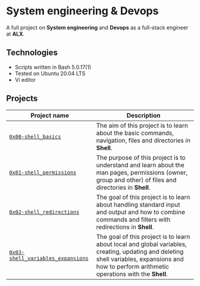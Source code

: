 # System engineering & Devops

A full project on **System engineering** and **Devops** as a full-stack engineer at **ALX**.

## Technologies

* Scripts written in Bash 5.0.17(1)
* Tested on Ubuntu 20.04 LTS
* Vi editor

## Projects

| Project name | Description |
| ------------ | ----------- |
| [`0x00-shell_basics`](https://github.com/risecodesleep/alx-system_engineering-devops/tree/master/0x00-shell_basics) | The aim of this project is to learn about the basic commands, navigation, files and directories in **Shell**. |
| [`0x01-shell_permissions`](https://github.com/risecodesleep/alx-system_engineering-devops/tree/master/0x01-shell_permissions) | The purpose of this project is to understand and learn about the man pages, permissions (owner, group and other) of files and directories in **Shell**. |
| [`0x02-shell_redirections`](https://github.com/risecodesleep/alx-system_engineering-devops/tree/master/0x02-shell_redirections) | The goal of this project is to learn about handling standard input and output and how to combine commands and filters with redirections in **Shell**. |
| [`0x03-shell_variables_expansions`](https://github.com/risecodesleep/alx-system_engineering-devops/tree/master/0x03-shell_variables_expansions) | The goal of this project is to learn about local and global variables, creating, updating and deleting shell variables, expansions and how to perform arithmetic operations with the **Shell**. |
